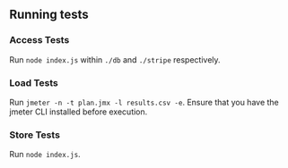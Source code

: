 ## **Running tests**
### Access Tests
Run ```node index.js``` within ```./db``` and ```./stripe``` respectively.
### Load Tests
Run ```jmeter -n -t plan.jmx -l results.csv -e```. Ensure that you have the jmeter CLI installed before execution.
### Store Tests
Run ```node index.js```.